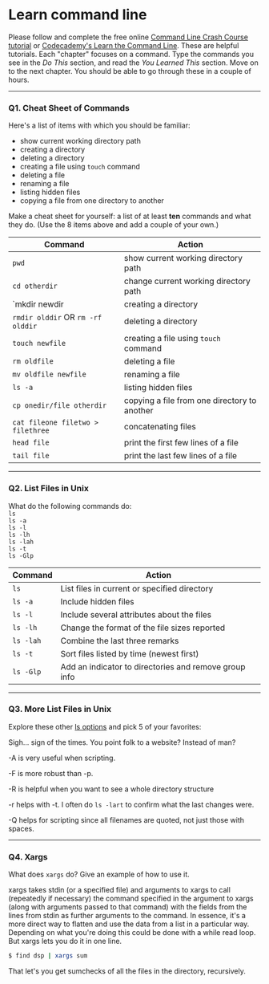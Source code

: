 # Learn command line

Please follow and complete the free online [Command Line Crash Course
tutorial](https://web.archive.org/web/20160708171659/http://cli.learncodethehardway.org/book/) or [Codecademy's Learn the Command Line](https://www.codecademy.com/learn/learn-the-command-line). These are helpful tutorials. Each "chapter" focuses on a command. Type the commands you see in the _Do This_ section, and read the _You Learned This_ section. Move on to the next chapter. You should be able to go through these in a couple of hours.

---

### Q1.  Cheat Sheet of Commands  

Here's a list of items with which you should be familiar:  
* show current working directory path
* creating a directory
* deleting a directory
* creating a file using `touch` command
* deleting a file
* renaming a file
* listing hidden files
* copying a file from one directory to another

Make a cheat sheet for yourself: a list of at least **ten** commands and what they do.  (Use the 8 items above and add a couple of your own.)  

Command | Action
------- | ------
`pwd` | show current working directory path
`cd otherdir` | change current working directory path
`mkdir newdir | creating a directory
`rmdir olddir` OR `rm -rf olddir` | deleting a directory
`touch newfile` | creating a file using `touch` command
`rm oldfile` | deleting a file
`mv oldfile newfile` | renaming a file
`ls -a` | listing hidden files
`cp onedir/file otherdir` | copying a file from one directory to another
`cat fileone filetwo > filethree` | concatenating files
`head file` | print the first few lines of a file
`tail file` | print the last few lines of a file


---

### Q2.  List Files in Unix   

What do the following commands do:  
`ls`  
`ls -a`  
`ls -l`  
`ls -lh`  
`ls -lah`  
`ls -t`  
`ls -Glp`  

Command | Action
------- | ------
`ls`  | List files in current or specified directory
`ls -a`  | Include hidden files
`ls -l`  | Include several attributes about the files
`ls -lh`  | Change the format of the file sizes reported
`ls -lah`  | Combine the last three remarks
`ls -t`  | Sort files listed by time (newest first)
`ls -Glp`  | Add an indicator to directories and remove group info

---

### Q3.  More List Files in Unix  

Explore these other [ls options](http://www.techonthenet.com/unix/basic/ls.php) and pick 5 of your favorites:

Sigh... sign of the times.  You point folk to a website?  Instead of man?

-A is very useful when scripting.

-F is more robust than -p.

-R is helpful when you want to see a whole directory structure

-r helps with -t.  I often do `ls -lart` to confirm what the last changes were.

-Q helps for scripting since all filenames are quoted, not just those with spaces.

---

### Q4.  Xargs   

What does `xargs` do? Give an example of how to use it.

xargs takes stdin (or a specified file) and arguments to xargs to call (repeatedly if necessary) the
command specified in the argument to xargs (along with arguments passed to that command) with the fields
from the lines from stdin as further arguments to the command.  In essence, it's a more direct way to
flatten and use the data from a list in a particular way.  Depending on what you're doing this could be
done with a while read loop.  But xargs lets you do it in one line.

```bash
$ find dsp | xargs sum
```

That let's you get sumchecks of all the files in the directory, recursively.


 

